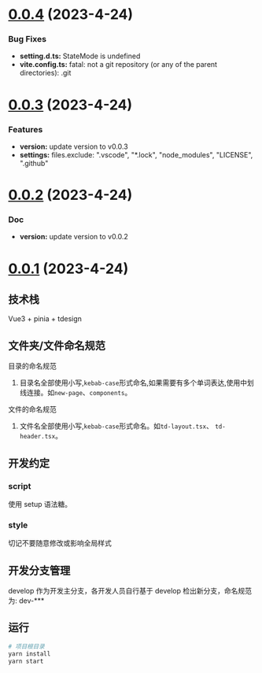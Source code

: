 # [0.0.4](https://github.com/wc19950724/vue3-base-cli/compare/v0.0.3...v0.0.4) (2023-4-24)

### Bug Fixes

- **setting.d.ts:** StateMode is undefined
- **vite.config.ts:** fatal: not a git repository (or any of the parent directories): .git

# [0.0.3](https://github.com/wc19950724/vue3-base-cli/compare/v0.0.2...v0.0.3) (2023-4-24)

### Features

- **version:** update version to v0.0.3
- **settings:** files.exclude: ".vscode", "\*.lock", "node_modules", "LICENSE", ".github"

# [0.0.2](https://github.com/wc19950724/vue3-base-cli/compare/v0.0.1...v0.0.2) (2023-4-24)

### Doc

- **version:** update version to v0.0.2

# [0.0.1](https://github.com/wc19950724/vue3-base/compare/master...v0.0.1) (2023-4-24)

## 技术栈

Vue3 + pinia + tdesign

## 文件夹/文件命名规范

目录的命名规范

1. 目录名全部使用小写,`kebab-case`形式命名,如果需要有多个单词表达,使用中划线连接。如`new-page`、`components`。

文件的命名规范

1. 文件名全部使用小写,`kebab-case`形式命名。如`td-layout.tsx`、 `td-header.tsx`。

## 开发约定

### script

使用 setup 语法糖。

### style

切记不要随意修改或影响全局样式

## 开发分支管理

develop 作为开发主分支，各开发人员自行基于 develop 检出新分支，命名规范为: dev-\*\*\*

## 运行

```bash
# 项目根目录
yarn install
yarn start
```
